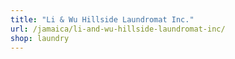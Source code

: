 ```yaml
---
title: "Li & Wu Hillside Laundromat Inc."
url: /jamaica/li-and-wu-hillside-laundromat-inc/
shop: laundry
---
```

